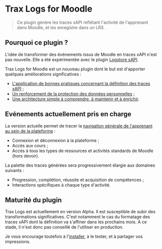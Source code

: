 # Trax Logs for Moodle

> Ce plugin génère les traces xAPI reflétant l'activité de l'apprenant dans Moodle, et les enregistre dans un LRS .


## Pourquoi ce plugin ?

L'idée de transformer des événements issus de Moodle en traces xAPI n'est pas nouvelle. 
Elle a été expérimentée avec le plugin [Logstore xAPI](https://moodle.org/plugins/view/logstore_xapi).

Trax Logs for Moodle est un nouveau plugin dont le but est d'apporter quelques améliorations significatives :
* [L'application de bonnes pratiques concernant la définition des traces xAPI](best-practices.md) ;
* [Un renforcement de la protection des données personnelles](privacy.md) ;
* [Une architecture simple à comprendre, à maintenir et à enrichir](tech.md).


## Evénements actuellement pris en charge

La version actuelle permet de tracer la [navigation générale de l'apprenant au sein de la plateforme](events.md) :
* Connexion et déconnexion à la plateforme ;
* Accès aux cours ;
* Accès à tous les types de ressources et activités standards de Moodle (hors devoir).

La palette des traces générées sera progressivement élargie aux domaines suivants :
* Progression, complétion, réussite et acquisition de compétences ;
* Interactions spécifiques à chaque type d'activité.


## Maturité du plugin

Trax Logs est actuellement en version Alpha. Il est susceptible de subir des transformations significatives. 
C'est notamment le cas du formatage des traces xAPI dont la définition va s'affiner dans les prochains mois.
A ce stade, il n'est donc pas conseillé de l'utiliser en production.

Je vous encourage toutefois à l'[installer](tech.md), à le tester, et à partager vos impressions.



